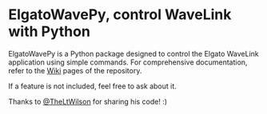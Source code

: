 # ElgatoWavePy, control WaveLink with Python

ElgatoWavePy is a Python package designed to control the Elgato WaveLink application using simple commands. 
For comprehensive documentation, refer to the [Wiki](https://github.com/Steepy12/ElgatoWavePy/wiki) pages of the repository.


If a feature is not included, feel free to ask about it.


Thanks to [@TheLtWilson](https://github.com/TheLtWilson) for sharing his code! :)